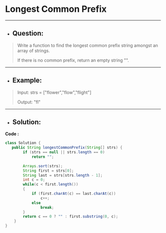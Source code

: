 # Longest Common Prefix
---
- ## Question:
> Write a function to find the longest common prefix string amongst an array of strings.
> 
> If there is no common prefix, return an empty string "".
---
- ## Example:
> Input: strs = ["flower","flow","flight"]
> 
> Output: "fl"
---
- ## Solution:
**Code :**
```java
class Solution {
   public String longestCommonPrefix(String[] strs) {
        if (strs == null || strs.length == 0)
            return "";
        
        Arrays.sort(strs);
        String first = strs[0];
        String last = strs[strs.length - 1];
        int c = 0;
        while(c < first.length())
        {
            if (first.charAt(c) == last.charAt(c))
                c++;
            else
                break;
        }
        return c == 0 ? "" : first.substring(0, c);
    }
}
